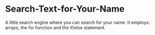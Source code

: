 # Search-Text-for-Your-Name
A little search engine where you can search for your name. It employs: arrays, the for function and the if/else statement.

